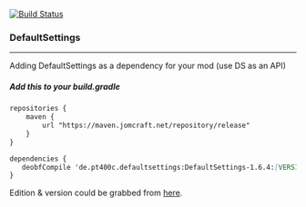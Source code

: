 [![Build Status](https://jenkins.jomcraft.net/job/DefaultSettings/job/master-1.6.4/badge/icon)](https://jenkins.jomcraft.net/job/DefaultSettings/job/master-1.6.4/)

### DefaultSettings

---

Adding DefaultSettings as a dependency for your mod (use DS as an API)

##### Add this to your build.gradle

```md
repositories {
    maven {
        url "https://maven.jomcraft.net/repository/release"
    }
}

dependencies {
   deobfCompile 'de.pt400c.defaultsettings:DefaultSettings-1.6.4:[VERSION]'
}
```

Edition & version could be grabbed from [here](https://maven.jomcraft.net/repository/release/de/pt400c/defaultsettings/).